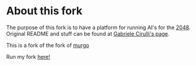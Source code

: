 # About this fork
The purpose of this fork is to have a platform for running AI's for the [2048](http://gabrielecirulli.github.io/2048/). Original README and stuff can be found at [Gabriele Cirulli's page](https://github.com/gabrielecirulli/2048).

This is a fork of the fork of [murgo](http://murgo.github.io/2048/)

Run my fork [here!](http://ipieter.github.io/2048/)
